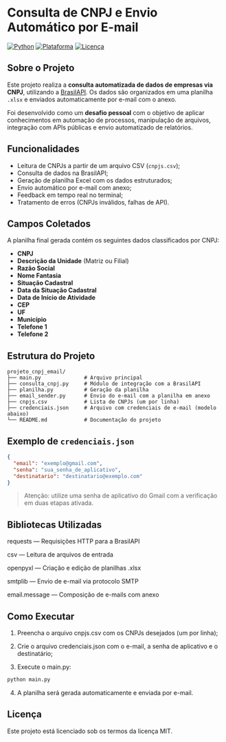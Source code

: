 # Consulta de CNPJ e Envio Automático por E-mail

[![Python](https://img.shields.io/badge/Python-3.10%2B-blue?logo=python)](https://www.python.org/)
[![Plataforma](https://img.shields.io/badge/Executavel-Windows%20%7C%20Linux%20%7C%20Android-informational?logo=codeforces)]()
[![Licença](https://img.shields.io/badge/Licença-MIT-green)](LICENSE)

## Sobre o Projeto

Este projeto realiza a **consulta automatizada de dados de empresas via CNPJ**, utilizando a [BrasilAPI](https://brasilapi.com.br/). Os dados são organizados em uma planilha `.xlsx` e enviados automaticamente por e-mail com o anexo.

Foi desenvolvido como um **desafio pessoal** com o objetivo de aplicar conhecimentos em automação de processos, manipulação de arquivos, integração com APIs públicas e envio automatizado de relatórios.

## Funcionalidades

- Leitura de CNPJs a partir de um arquivo CSV (`cnpjs.csv`);
- Consulta de dados na BrasilAPI;
- Geração de planilha Excel com os dados estruturados;
- Envio automático por e-mail com anexo;
- Feedback em tempo real no terminal;
- Tratamento de erros (CNPJs inválidos, falhas de API).

## Campos Coletados

A planilha final gerada contém os seguintes dados classificados por CNPJ:

- **CNPJ**
- **Descrição da Unidade** (Matriz ou Filial)
- **Razão Social**
- **Nome Fantasia**
- **Situação Cadastral**
- **Data da Situação Cadastral**
- **Data de Início de Atividade**
- **CEP**
- **UF**
- **Município**
- **Telefone 1**
- **Telefone 2**

## Estrutura do Projeto

```
projeto_cnpj_email/
├── main.py              # Arquivo principal
├── consulta_cnpj.py     # Módulo de integração com a BrasilAPI
├── planilha.py          # Geração da planilha
├── email_sender.py      # Envio do e-mail com a planilha em anexo
├── cnpjs.csv            # Lista de CNPJs (um por linha)
├── credenciais.json     # Arquivo com credenciais de e-mail (modelo abaixo)
└── README.md            # Documentação do projeto
```

## Exemplo de `credenciais.json`

```json
{
  "email": "exemplo@gmail.com",
  "senha": "sua_senha_de_aplicativo",
  "destinatario": "destinatario@exemplo.com"
}
```

> Atenção: utilize uma senha de aplicativo do Gmail com a verificação em duas etapas ativada.

## Bibliotecas Utilizadas

requests — Requisições HTTP para a BrasilAPI

csv — Leitura de arquivos de entrada

openpyxl — Criação e edição de planilhas .xlsx

smtplib — Envio de e-mail via protocolo SMTP

email.message — Composição de e-mails com anexo


## Como Executar

1. Preencha o arquivo cnpjs.csv com os CNPJs desejados (um por linha);

2. Crie o arquivo credenciais.json com o e-mail, a senha de aplicativo e o destinatário;

3. Execute o main.py:

```python
python main.py
```
4. A planilha será gerada automaticamente e enviada por e-mail.

## Licença

Este projeto está licenciado sob os termos da licença MIT.
